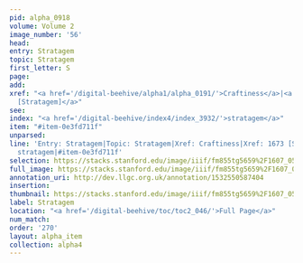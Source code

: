 ```yaml
---
pid: alpha_0918
volume: Volume 2
image_number: '56'
head: 
entry: Stratagem
topic: Stratagem
first_letter: S
page: 
add: 
xref: "<a href='/digital-beehive/alpha1/alpha_0191/'>Craftiness</a>|<a href='/digital-beehive/toc/toc2_329/'>1673
  [Stratagem]</a>"
see: 
index: "<a href='/digital-beehive/index4/index_3932/'>stratagem</a>"
item: "#item-0e3fd711f"
unparsed: 
line: 'Entry: Stratagem|Topic: Stratagem|Xref: Craftiness|Xref: 1673 [Stratagem]|Index:
  stratagem|#item-0e3fd711f'
selection: https://stacks.stanford.edu/image/iiif/fm855tg5659%2F1607_0523/730,174,3038,547/full/0/default.jpg
full_image: https://stacks.stanford.edu/image/iiif/fm855tg5659%2F1607_0523/full/full/0/default.jpg
annotation_uri: http://dev.llgc.org.uk/annotation/1532550587404
insertion: 
thumbnail: https://stacks.stanford.edu/image/iiif/fm855tg5659%2F1607_0523/730,174,600,180/250,/0/default.jpg
label: Stratagem
location: "<a href='/digital-beehive/toc/toc2_046/'>Full Page</a>"
num_match: 
order: '270'
layout: alpha_item
collection: alpha4
---
```

